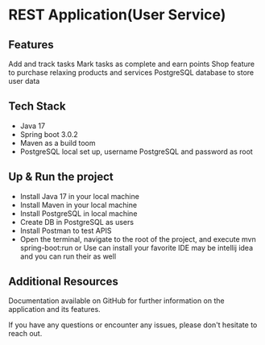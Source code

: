 # REST Application(User Service)

## Features

Add and track tasks
Mark tasks as complete and earn points
Shop feature to purchase relaxing products and services
PostgreSQL database to store user data

## Tech Stack
<ul>
  <li>Java 17</li>
  <li>Spring boot 3.0.2</li>
  <li>Maven as a build toom</li>
  <li>PostgreSQL local set up, username PostgreSQL and password as root</li>
</ul>


## Up & Run the project
<ul>
  <li>Install Java 17 in your local machine</li>
  <li>Install Maven in your local machine</li>
  <li>Install PostgreSQL in local machine</li>
  <li>Create DB in PostgreSQL as users</li>
  <li>Install Postman to test APIS</li>
  <li>Open the terminal, navigate to the root of the project, and execute mvn spring-boot:run or Use can install your favorite IDE may be intellij idea and you can run their as well</li>
</ul>


## Additional Resources

Documentation available on GitHub for further information on the application and its features.

If you have any questions or encounter any issues, please don't hesitate to reach out.


